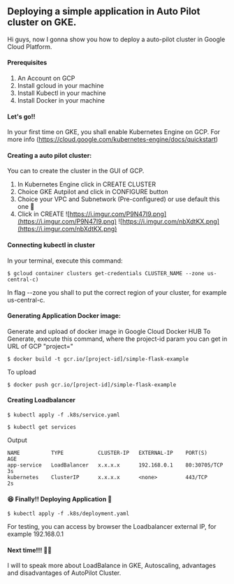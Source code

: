 ## Deploying a simple application in Auto Pilot cluster on GKE.
Hi guys, now I gonna show you how to deploy a auto-pilot cluster in Google Cloud Platform.

#### Prerequisites
1. An Account on GCP
2. Install gcloud in your machine
3. Install Kubectl in your machine
4. Install Docker in your machine

#### Let's go!!
In your first time on GKE, you shall enable Kubernetes Engine on GCP. For more info (https://cloud.google.com/kubernetes-engine/docs/quickstart)

#### Creating a auto pilot cluster:
You can to create the cluster in the GUI of GCP.
1. In Kubernetes Engine click in CREATE CLUSTER
2. Choice GKE Autpilot and click in CONFIGURE button
3. Choice your VPC and Subnetwork (Pre-configured) or use default this one 🤣
4. Click in CREATE
![https://i.imgur.com/P9N47I9.png](https://i.imgur.com/P9N47I9.png) 
![https://i.imgur.com/nbXdtKX.png](https://i.imgur.com/nbXdtKX.png) 

#### Connecting kubectl in cluster
In your terminal, execute this command:
```console
$ gcloud container clusters get-credentials CLUSTER_NAME --zone us-central-c)
```
In flag --zone you shall to put the correct region of your cluster, for example us-central-c.

#### Generating Application Docker image:
Generate and upload of docker image in Google Cloud Docker HUB
To Generate, execute this command, where the project-id param you can get in URL of GCP "project="
```console
$ docker build -t gcr.io/[project-id]/simple-flask-example
```
To upload
```console
$ docker push gcr.io/[project-id]/simple-flask-example
```

#### Creating Loadbalancer
```console
$ kubectl apply -f .k8s/service.yaml
```
```console
$ kubectl get services
```
Output
```console
NAME          TYPE           CLUSTER-IP   EXTERNAL-IP    PORT(S)       AGE
app-service   LoadBalancer   x.x.x.x      192.168.0.1    80:30705/TCP  3s
kubernetes    ClusterIP      x.x.x.x      <none>         443/TCP       2s
```


#### 😆 Finally!! Deploying Application 🚀
```console
$ kubectl apply -f .k8s/deployment.yaml
```

For testing, you can access by browser the Loadbalancer external IP, for example 192.168.0.1

#### Next time!!! 👍🏻
I will to speak more about LoadBalance in GKE, Autoscaling, advantages and disadvantages of AutoPilot Cluster.

